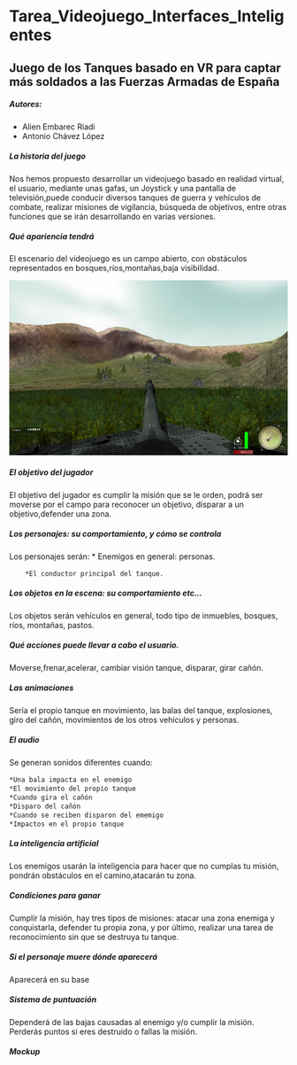 # Tarea_Videojuego_Interfaces_Inteligentes
## Juego de los Tanques basado en VR para captar más soldados a las Fuerzas Armadas de España

##### Autores:
* Alien Embarec Riadi
* Antonio Chávez López
    
##### La historia del juego

Nos hemos propuesto desarrollar un videojuego basado en realidad virtual, el usuario, mediante unas gafas, un Joystick y una pantalla de televisión,puede conducir diversos tanques de guerra y vehículos de combate, realizar misiones de vigilancia, búsqueda de objetivos, entre otras funciones que se irán desarrollando en varias versiones.

##### Qué apariencia tendrá

El escenario del videojuego es un campo abierto, con obstáculos representados en bosques,ríos,montañas,baja visibilidad.

![imagen_tanque](img/ImagenTanque.jpg)

##### El objetivo del jugador

El objetivo del jugador es cumplir la misión que se le orden, podrá ser moverse por el campo para reconocer un objetivo, disparar a un objetivo,defender una zona.

##### Los personajes: su comportamiento, y cómo se controla

Los personajes serán:
		* Enemigos en general: personas.

		*El conductor principal del tanque.


##### Los objetos en la escena: su comportamiento etc...

Los objetos serán vehículos en general, todo tipo de inmuebles, bosques, ríos, montañas, pastos.

##### Qué acciones puede llevar a cabo el usuario.

 Moverse,frenar,acelerar, cambiar visión tanque, disparar, girar cañón.

##### Las animaciones

Sería el propio tanque en movimiento, las balas del tanque, explosiones, giro del cañón, movimientos de los otros vehículos y personas.

##### El audio

Se generan sonidos diferentes cuando:

	*Una bala impacta en el enemigo
	*El movimiento del propio tanque
	*Cuando gira el cañón
	*Disparo del cañón
	*Cuando se reciben disparon del ememigo
	*Impactos en el propio tanque

##### La inteligencia artificial 

Los enemigos usarán la inteligencia para hacer que no cumplas tu misión, pondrán obstáculos en el camino,atacarán tu zona.

##### Condiciones para ganar

Cumplir la misión, hay tres tipos de misiones: atacar una zona enemiga y conquistarla, defender tu propia zona, y por último, realizar una tarea de reconocimiento sin que se destruya tu tanque.

##### Si el personaje muere dónde aparecerá 

Aparecerá en su base

##### Sistema de puntuación

Dependerá de las bajas causadas al enemigo y/o cumplir la misión. Perderás puntos si eres destruido o fallas la misión.

##### Mockup


